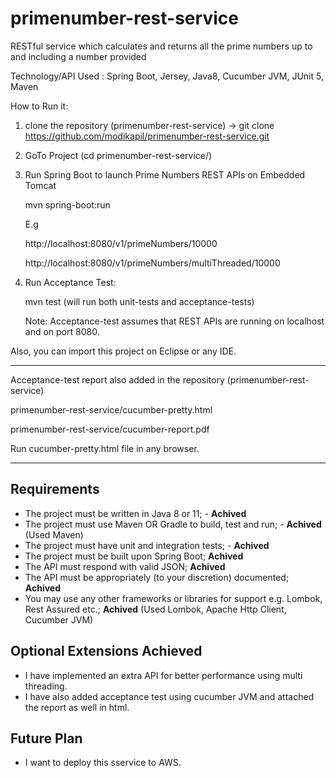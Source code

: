 # primenumber-rest-service
RESTful service which calculates and returns all the prime numbers up to and including a number provided

Technology/API Used : Spring Boot, Jersey, Java8, Cucumber JVM, JUnit 5, Maven

How to Run it:

1. clone the repository (primenumber-rest-service) -> git clone https://github.com/modikapil/primenumber-rest-service.git

2. GoTo Project (cd primenumber-rest-service/)

3. Run Spring Boot to launch Prime Numbers REST APIs on Embedded Tomcat
   
   mvn spring-boot:run
   
   E.g

   http://localhost:8080/v1/primeNumbers/10000

   http://localhost:8080/v1/primeNumbers/multiThreaded/10000
   
4. Run Acceptance Test:

	mvn test  (will run both unit-tests and acceptance-tests)
	
	Note: Acceptance-test assumes that REST APIs are running on localhost and on port 8080.
	
Also, you can import this project on Eclipse or any IDE.

--------------------------------------------------------

Acceptance-test report also added in the repository (primenumber-rest-service)

primenumber-rest-service/cucumber-pretty.html

primenumber-rest-service/cucumber-report.pdf

Run cucumber-pretty.html file in any browser.


--------------------------------------------------------

## Requirements

- The project must be written in Java 8 or 11; - **Achived**
- The project must use Maven OR Gradle to build, test and run; - **Achived** (Used Maven)
- The project must have unit and integration tests; - **Achived**
- The project must be built upon Spring Boot; **Achived**
- The API must respond with valid JSON; **Achived**
- The API must be appropriately (to your discretion) documented; **Achived**
- You may use any other frameworks or libraries for support e.g. Lombok, Rest Assured etc.; **Achived** (Used Lombok, Apache Http Client, Cucumber JVM)

## Optional Extensions Achieved
- I have implemented an extra API for better performance using multi threading.
- I have also added acceptance test using cucumber JVM and attached the report as well in html.

## Future Plan
 - I want to deploy this sservice to AWS.

